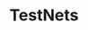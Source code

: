 ---
title: TestNets
description: A breakdown of all the different TestNets within Polkadot.
hide: 
    - toc
    - feedback
template: subsection-index-page.html
---